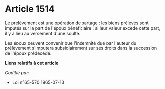# Article 1514

Le prélèvement est une opération de partage : les biens prélevés sont imputés sur la part de l'époux bénéficiaire ; si leur
valeur excède cette part, il y a lieu au versement d'une soulte.

Les époux peuvent convenir que l'indemnité due par l'auteur du prélèvement s'imputera subsidiairement sur ses droits dans la
succession de l'époux prédécédé.

**Liens relatifs à cet article**

_Codifié par_:

  - Loi n°65-570 1965-07-13

